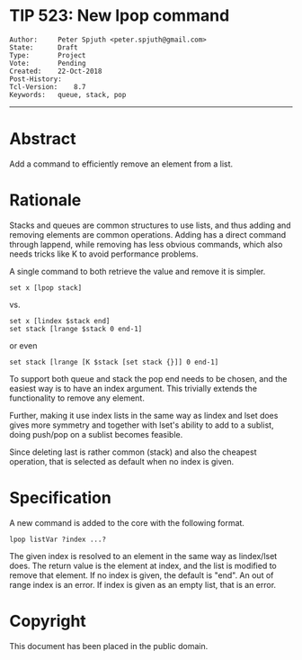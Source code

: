 # TIP 523: New lpop command
	Author:		Peter Spjuth <peter.spjuth@gmail.com>
	State:		Draft
	Type:		Project
	Vote:		Pending
	Created:	22-Oct-2018
	Post-History:
	Tcl-Version:	8.7
	Keywords:	queue, stack, pop
-----

# Abstract

Add a command to efficiently remove an element from a list.

# Rationale

Stacks and queues are common structures to use lists, and thus adding
and removing elements are common operations.
Adding has a direct command through lappend, while removing has less
obvious commands, which also needs tricks like K to avoid performance
problems.

A single command to both retrieve the value and remove it is simpler.

	set x [lpop stack]

vs.

	set x [lindex $stack end]
	set stack [lrange $stack 0 end-1]

or even

	set stack [lrange [K $stack [set stack {}]] 0 end-1]

To support both queue and stack the pop end needs to be chosen, and the easiest
way is to have an index argument. This trivially extends the functionality to
remove any element.

Further, making it use index lists in the same way as lindex and lset does
gives more symmetry and together with lset's ability to add to a sublist,
doing push/pop on a sublist becomes feasible.

Since deleting last is rather common (stack) and also the cheapest operation,
that is selected as default when no index is given.

# Specification

A new command is added to the core with the following format.

	lpop listVar ?index ...?

The given index is resolved to an element in the same way as lindex/lset does.
The return value is the element at index, and the list is modified to
remove that element.
If no index is given, the default is "end".
An out of range index is an error.
If index is given as an empty list, that is an error.

# Copyright

This document has been placed in the public domain.
